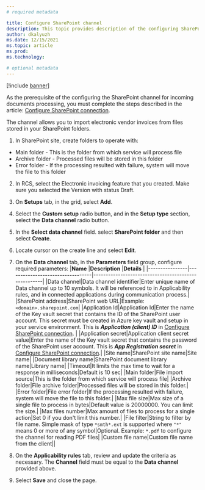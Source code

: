 ```yaml
---
# required metadata

title: Configure SharePoint channel
description: This topic provides description of the configuring SharePoint channel for processing incoming electronic invoices.
author: dkalyuzh
ms.date: 12/15/2021
ms.topic: article
ms.prod: 
ms.technology: 

# optional metadata
---
```


[!include [banner](../includes/banner.md)]


As the prerequisite of the configuring the SharePoint channel for incoming documents processing, you must complete the steps described in the article: [Configure SharePoint connection](e-inv_tut-setup-electronic-invoicing_azure_configure-sharepoint.md). 

The channel allows you to import electronic vendor invoices from files stored in your SharePoint folders.

 1. In SharePoint site, create folders to operate with:
   - Main folder - This is the folder from which service will process file
   - Archive folder - Processed files will be stored in this folder
   - Error folder - If the processing resulted with failure, system will move the file to this folder
 2. In RCS, select the Electronic invoicing feature that you created. Make sure you selected the Version with status Draft.
 3. On **Setups** tab, in the grid, select **Add**. 
 4. Select the **Custom setup** radio button, and in the **Setup type** section, select the **Data channel** radio button.
 5. In the **Select data channel** field. select **SharePoint folder** and then select **Create**.
 7. Locate cursor on the create line and select **Edit**.
 8. On the **Data channel** tab, in the **Parameters** field group, configure required parameters:
    |**Name** |**Description** |**Details** |
    |----------------|----------------------------------|-----------------------------------------------------|
    |Data channel|Data channel identifier|Enter unique name of Data channel up to 10 symbols. It will be referenced to in Applicability rules, and in connected applications during communication process.|
    |SharePoint address|SharePoint web URL|Example: `<domain>.sharepoint.com`|
    |Application Id|Application Id|Enter the name of the Key vault secret that contains the ID of the SharePoint user account. This secret must be created in Azure key vault and setup in your service environment. This is ***Application (client) ID*** in [Configure SharePoint connection](e-inv_tut-setup-electronic-invoicing_azure_configure-sharepoint.md). |
    |Application secret|Application client secret value|Enter the name of the Key vault secret that contains the password of the SharePoint user account. This is ***App Registration secret*** in [Configure SharePoint connection](e-inv_tut-setup-electronic-invoicing_azure_configure-sharepoint.md).|
    |Site name|SharePoint site name|Site name|
    |Document library name|SharePoint document library name|Library name|
    |Timeout|It limits the max time to wait for a response in milliseconds|Default is 10 sec|
    |Main folder|File import source|This is the folder from which service will process file|
    |Archive folder|File archive folder|Processed files will be stored in this folder.|
    |Error folder|File error folder|If the processing resulted with failure, system will move the file to this folder.|
    |Max file size|Max size of a single file to process in bytes|Default value is 20000000. You can limit the size.|
    |Max files number|Max amount of files to process for a single action|Set 0 if you don't limit this number.|
    |File filter|String to filter by file name. Simple mask of type `*smth*.ext` is supported where `"*"` means 0 or more of any symbol|Optional. Example: `*.pdf` to configure the channel for reading PDF files|
    |Custom file name|Custom file name from the client||
    
 9. On the **Applicability rules** tab, review and update the criteria as necessary. The **Channel** field must be equal to the **Data channel** provided above. 
 10. Select **Save** and close the page.

